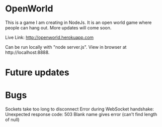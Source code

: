 OpenWorld
=========

This is a game I am creating in NodeJs. It is an open world game where people can hang out. More updates will come soon.

Live Link: http://openworld.herokuapp.com

Can be run locally with "node server.js". View in browser at http://localhost:8888.

Future updates
==============

Bugs
====

Sockets take too long to disconnect
Error during WebSocket handshake: Unexpected response code: 503
Blank name gives error (can't find length of null)
